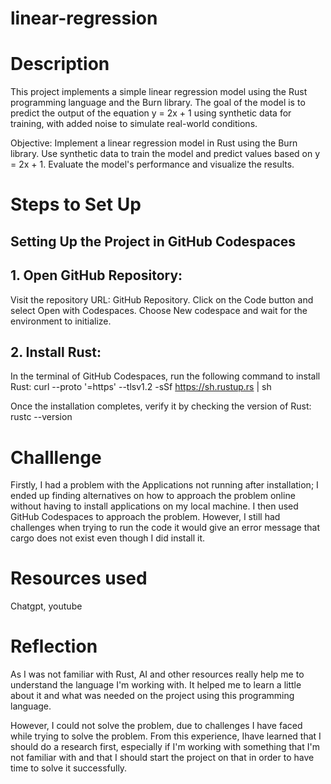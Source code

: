 # linear-regression

# Description
This project implements a simple linear regression model using the Rust programming language and the Burn library. The goal of the model is to predict the output of the equation y = 2x + 1 using synthetic data for training, with added noise to simulate real-world conditions.

Objective:
Implement a linear regression model in Rust using the Burn library.
Use synthetic data to train the model and predict values based on y = 2x + 1.
Evaluate the model's performance and visualize the results.

# Steps to Set Up
## Setting Up the Project in GitHub Codespaces
## 1. Open GitHub Repository:
Visit the repository URL: GitHub Repository.
Click on the Code button and select Open with Codespaces.
Choose New codespace and wait for the environment to initialize.

## 2. Install Rust:
In the terminal of GitHub Codespaces, run the following command to install Rust:
curl --proto '=https' --tlsv1.2 -sSf https://sh.rustup.rs | sh

Once the installation completes, verify it by checking the version of Rust:
rustc --version

# Challlenge
Firstly, I had a problem with the Applications not running after installation; I ended up finding alternatives on how to approach the problem online without having to install applications on my local machine. I then used GitHub Codespaces to approach the problem. However, I still had challenges when trying to run the code it would give an error message that cargo does not exist even though I did install it.

# Resources used
Chatgpt, youtube

# Reflection
As I was not familiar with Rust, AI and other resources really help me to understand the language I'm working with. It helped me to learn a little about it and what was needed on the project using this programming language.

However, I could not solve the problem, due to challenges I have faced while trying to solve the problem. From this experience, Ihave learned that I should do a research first, especially if I'm working with something that I'm not familiar with and that I should start the project on that in order to have time to solve it successfully.

